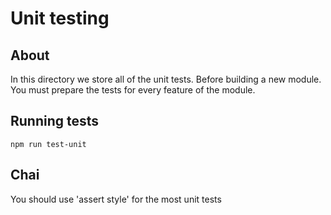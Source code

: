 # Unit testing

## About
In this directory we store all of the unit tests. Before building a new module. You must prepare the tests for every feature of the module.

## Running tests
`` npm run test-unit ``

## Chai
You should use 'assert style' for the most unit tests
